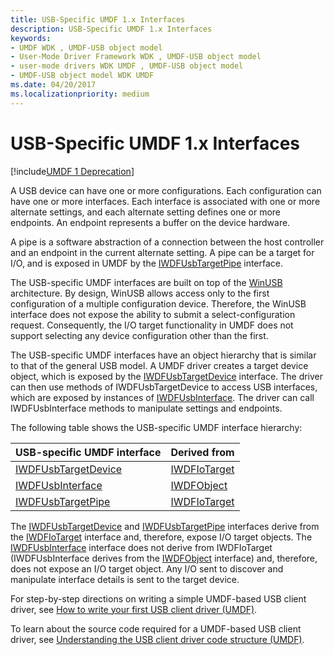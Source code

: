 ```yaml
---
title: USB-Specific UMDF 1.x Interfaces
description: USB-Specific UMDF 1.x Interfaces
keywords:
- UMDF WDK , UMDF-USB object model
- User-Mode Driver Framework WDK , UMDF-USB object model
- user-mode drivers WDK UMDF , UMDF-USB object model
- UMDF-USB object model WDK UMDF
ms.date: 04/20/2017
ms.localizationpriority: medium
---
```


# USB-Specific UMDF 1.x Interfaces


[!include[UMDF 1 Deprecation](../includes/umdf-1-deprecation.md)]

A USB device can have one or more configurations. Each configuration can have one or more interfaces. Each interface is associated with one or more alternate settings, and each alternate setting defines one or more endpoints. An endpoint represents a buffer on the device hardware.

A pipe is a software abstraction of a connection between the host controller and an endpoint in the current alternate setting. A pipe can be a target for I/O, and is exposed in UMDF by the [IWDFUsbTargetPipe](/windows-hardware/drivers/ddi/wudfusb/nn-wudfusb-iwdfusbtargetpipe) interface.

The USB-specific UMDF interfaces are built on top of the [WinUSB](/windows-hardware/drivers/usbcon/winusb) architecture. By design, WinUSB allows access only to the first configuration of a multiple configuration device. Therefore, the WinUSB interface does not expose the ability to submit a select-configuration request. Consequently, the I/O target functionality in UMDF does not support selecting any device configuration other than the first.

The USB-specific UMDF interfaces have an object hierarchy that is similar to that of the general USB model. A UMDF driver creates a target device object, which is exposed by the [IWDFUsbTargetDevice](/windows-hardware/drivers/ddi/wudfusb/nn-wudfusb-iwdfusbtargetdevice) interface. The driver can then use methods of IWDFUsbTargetDevice to access USB interfaces, which are exposed by instances of [IWDFUsbInterface](/windows-hardware/drivers/ddi/wudfusb/nn-wudfusb-iwdfusbinterface). The driver can call IWDFUsbInterface methods to manipulate settings and endpoints.

The following table shows the USB-specific UMDF interface hierarchy:

| USB-specific UMDF interface                    | Derived from                     |
|------------------------------------------------|----------------------------------|
| [IWDFUsbTargetDevice](/windows-hardware/drivers/ddi/wudfusb/nn-wudfusb-iwdfusbtargetdevice) | [IWDFIoTarget](/windows-hardware/drivers/ddi/wudfddi/nn-wudfddi-iwdfiotarget) |
| [IWDFUsbInterface](/windows-hardware/drivers/ddi/wudfusb/nn-wudfusb-iwdfusbinterface)       | [IWDFObject](/windows-hardware/drivers/ddi/wudfddi/nn-wudfddi-iwdfobject)     |
| [IWDFUsbTargetPipe](/windows-hardware/drivers/ddi/wudfusb/nn-wudfusb-iwdfusbtargetpipe)     | [IWDFIoTarget](/windows-hardware/drivers/ddi/wudfddi/nn-wudfddi-iwdfiotarget) |

 

The [IWDFUsbTargetDevice](/windows-hardware/drivers/ddi/wudfusb/nn-wudfusb-iwdfusbtargetdevice) and [IWDFUsbTargetPipe](/windows-hardware/drivers/ddi/wudfusb/nn-wudfusb-iwdfusbtargetpipe) interfaces derive from the [IWDFIoTarget](/windows-hardware/drivers/ddi/wudfddi/nn-wudfddi-iwdfiotarget) interface and, therefore, expose I/O target objects. The [IWDFUsbInterface](/windows-hardware/drivers/ddi/wudfusb/nn-wudfusb-iwdfusbinterface) interface does not derive from IWDFIoTarget (IWDFUsbInterface derives from the [IWDFObject](/windows-hardware/drivers/ddi/wudfddi/nn-wudfddi-iwdfobject) interface) and, therefore, does not expose an I/O target object. Any I/O sent to discover and manipulate interface details is sent to the target device.

For step-by-step directions on writing a simple UMDF-based USB client driver, see [How to write your first USB client driver (UMDF)](/windows-hardware/drivers/ddi/index).

To learn about the source code required for a UMDF-based USB client driver, see [Understanding the USB client driver code structure (UMDF)](/windows-hardware/drivers/ddi/index).

 

